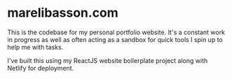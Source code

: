 # marelibasson.com

This is the codebase for my personal portfolio website. It's a constant work in progress as well as often acting as a sandbox for quick tools I spin up to help me with tasks. 

I've built this using my ReactJS website boilerplate project along with Netlify for deployment. 
